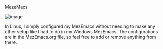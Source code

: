 MezeMacs

![image](https://github.com/Menezess42/MezEmacs_linux/assets/67249275/f00b8ad3-deab-49a2-9976-b9c3b9184e51)


In Linux, I simply configured my MezEmacs without needing to make any other setup like I had to do in my Windows MezEmacs. The configurations are in the MezEmacs.org file, so feel free to add or remove anything from there.
